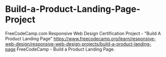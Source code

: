 # Build-a-Product-Landing-Page-Project

FreeCodeCamp.com Responsive Web Design Certification Project - "Build A Product Landing Page" https://www.freecodecamp.org/learn/responsive-web-design/responsive-web-design-projects/build-a-product-landing-page 
FreeCodeCamp - Build a Product Landing Page.

